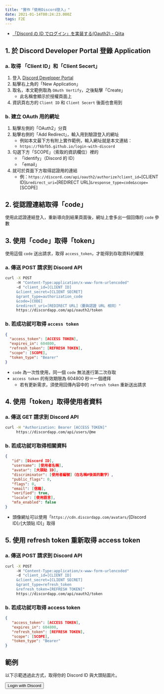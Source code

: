 ```yaml
---
title: "實作「使用Discord登入」"
date: 2021-01-14T00:24:23.000Z
tags: F2E
---
```


- [「Discord の ID でログイン」を実装する(Oauth2) - Qiita](https://qiita.com/masayoshi4649/items/46fdb744cb8255f5eb98)

## 1. 於 Discord Developer Portal 登錄 Application

### a. 取得 「Client ID」和「Client Secert」

1. 登入 [Discord Developer Portal](https://discord.com/developers/applications)
2. 點擊右上角的「New Application」
3. 取名，本文範例取為 `OAuth Vertify`，之後點擊「Create」
   - 此名稱會顯示於授權頁面上
4. 資訊頁右方的 `Client ID` 和 `Client Secert` 後面也會用到

### b. 建立 OAuth 用的網址

1. 點擊左側的「OAuth2」分頁
2. 點擊右側的「Add Redirect」，輸入用到驗證登入的網址
   - 例如本文最下方有附上實作範例，輸入網址就是本文連結：
   - `https://f6bfb5.github.io/login-with-discord`
3. 勾選下方「SCOPE」（索取的資訊欄位）裡的
   - 「identify」（Discord 的 ID）
   - 「email」
4. 就可於頁面下方取得認證用的連結
   - 例：`https://discord.com/api/oauth2/authorize?client_id=`[CLIENT ID]`&redirect_uri=`[REDIRECT URL]`&response_type=code&scope=`[SCOPE]

## 2. 從認證連結取得「code」

使用此認證連結登入，重新導向到結果頁面後，網址上會多出一個回傳的 `code` 參數

## 3. 使用「code」取得「token」

使用這個 `code` 送出請求，取得 `access_token`，才能得到存取資料的權限

### a. 傳送 POST 請求到 Discord API

```bash
curl -X POST
     -H "Content-Type:application/x-www-form-urlencoded"
     -d "client_id=[CLIENT ID]
     &client_secret=[CLIENT SECRET]
     &grant_type=authorization_code
     &code=[CODE]
     &redirect_uri=[REDIRECT URL]（要與認證 URL 相同）"
     https://discordapp.com/api/oauth2/token
```

### b. 若成功就可取得 `access token`

```json
{
  "access_token": [ACCESS TOKEN],
  "expires_in": 604800,
  "refresh_token": [REFRESH TOKEN],
  "scope": [SCOPE],
  "token_type": "Bearer"
}
```

- `code` 為一次性使用，同一個 `code` 無法進行第二次存取
- `access token` 的有效期限為 604800 秒＝一個禮拜
  - 若有更新需求，須使用回傳內容中的 `refresh token` 重新送出請求

## 4. 使用「token」取得使用者資料

### a. 傳送 GET 請求到 Discord API

```bash
curl -H "Authorization: Bearer [ACCESS TOKEN]"
     https://discordapp.com/api/users/@me
```

### b. 若成功就可取得相關資料

```json
{
   "id": [Discord ID],
   "username": [使用者名稱],
   "avatar": [大頭貼 ID],
   "discriminator": [使用者編號]（在名稱#後面的數字）,
   "public_flags": 0,
   "flags": 0,
   "email": [信箱],
   "verified": true,
   "locale": [使用語言],
   "mfa_enabled": false
}
```

- 頭像網址可以使用「`https://cdn.discordapp.com/avatars/`[Discord ID]`/`[大頭貼 ID]」取得

## 5. 使用 refresh token 重新取得 access token

### a. 傳送 POST 請求到 Discord API

```bash
curl -X POST
     -H "Content-Type:application/x-www-form-urlencoded"
     -d "client_id=[CLIENT ID]
     &client_secret=[CLIENT SECRET]
     &grant_type=refresh_token
     &refresh_token=[REFRESH TOKEN]"
     https://discordapp.com/api/oauth2/token
```

### b. 若成功就可取得 access token

```json
{
   "access_token": [ACCESS TOKEN],
   "expires_in": 604800,
   "refresh_token": [REFRESH TOKEN],
   "scope": [SCOPE],
   "token_type": "Bearer"
}
```

## 範例

以下示範透過此方式，取得你的 Discord ID 與大頭貼圖片。

<button id="js-discord-button">Login with Discord</button>
<span id="js-discord-status" />

<div class="discord-card" id="js-discord-card" style="display: none">
  <img alt="profile" class="discord-card--image" id="js-discord-card--image">
  <div class="discord-card--username" id="js-discord-card--username"></div>
</div>

<style>
.discord-card--image {
  margin-left: 0 !important;
}
</style>

<script>
import { onMount } from 'svelte';

const clientID = "798950274114781204";
const redirectUri = "https://f6bfb5.github.io/login-with-discord";
const scope = "identify email"

function handleClick() {
   document.location.href = `https://discord.com/api/oauth2/authorize?client_id=${clientID}&redirect_uri=${encodeURIComponent(redirectUri)}&response_type=code&scope=${encodeURIComponent(scope)}`;
}

   onMount(() => {
// window.addEventListener('load', function() {
   document.getElementById("js-discord-button").addEventListener("click", handleClick);
   // 1. get code from url params
   const urlParams = new URLSearchParams(window.location.search);
   if(urlParams.has("code")) { 
     // 2. post code to get token
     const clientSecret = "3c-TeN5NxElL4la8E6h5BlT4zDHigser";
     const apiUrl = 'https://discordapp.com/api/oauth2/token'
     const data = {
        'client_id': clientID,
        'client_secret': clientSecret,
        'grant_type': 'authorization_code',
        'code': urlParams.get("code"),
        'redirect_uri': redirectUri,
        'scope': scope
     }
     // put payload together
     const formBody = 
     Object.keys(data)
     .map(key => encodeURIComponent(key) 
       + '=' 
       + encodeURIComponent(data[key]))
     .join('&');
     // send post
     const resultData = fetch(apiUrl, {
        method: "POST",
        headers: {
           "content-type": "application/x-www-form-urlencoded"
        },
        body: formBody,
     })
     .then(function(response) {
        if( !response.ok ) {
           throw new Error(response.statusText)
        }
        document.getElementById("js-discord-status").innerText = "token got";
        return response.json()
     })
     // 3. get user data
     .then(function(data) {
        let accessToken = data.access_token;
        const userApiUrl = 'https://discordapp.com/api/users/@me';
        return fetch(userApiUrl, {
           method: "GET",
           headers: {
              "authorization": "Bearer " + accessToken,
           }
        })
     })
     .then(function(response) {
        if( !response.ok ) {
           throw new Error(response.statusText)
        }
        document.getElementById("js-discord-status").innerText = "user data got";
        return response.json();
     })
     .catch(function(error) {
        document.getElementById("js-discord-status").innerText = error;
     })
     // 4. display user data
     resultData.then(function(r) {
        if(r != undefined){
          document.getElementById("js-discord-card").style.display="block";
          document.getElementById("js-discord-card--image").src=`https://cdn.discordapp.com/avatars/${r.id}/${r.avatar}`;
          document.getElementById("js-discord-card--username").innerText=`${r.username}#${r.discriminator}`
        }
     })
   } else {
      document.getElementById("js-discord-status").innerText = "Not logged in";
   }
// })
})
</script>
